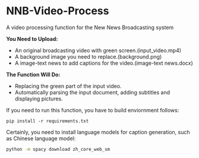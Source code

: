 # NNB-Video-Process

A video processing function for the New News Broadcasting system

**You Need to Upload:**
* An original broadcasting video with green screen.(input_video.mp4)
* A background image you need to replace.(background.png)
* A image-text news to add captions for the video.(image-text news.docx)

**The Function Will Do:**
* Replacing the green part of the input video.
* Automatically parsing the input document, adding subtitles and displaying pictures.

If you need to run this function, you have to build enviornment follows:

```shell
pip install -r requirements.txt
```

Certainly, you need to install language models for caption generation, such as Chinese language model:
```bash
python -m spacy download zh_core_web_sm
```
